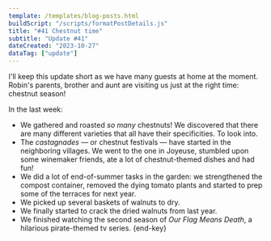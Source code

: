 ```yaml
---
template: /templates/blog-posts.html
buildScript: "/scripts/formatPostDetails.js"
title: "#41 Chestnut time"
subtitle: "Update #41"
dateCreated: "2023-10-27"
dataTag: ["update"]
---
```


I'll keep this update short as we have many guests at home at the moment. Robin's parents, brother and aunt are visiting us just at the right time: chestnut season!

In the last week:

- We gathered and roasted _so many_ chestnuts! We discovered that there are many different varieties that all have their specificities. To look into.
- The _castagnades_ — or chestnut festivals — have started in the neighboring villages. We went to the one in Joyeuse, stumbled upon some winemaker friends, ate a lot of chestnut-themed dishes and had fun!
- We did a lot of end-of-summer tasks in the garden: we strengthened the compost container, removed the dying tomato plants and started to prep some of the terraces for next year.
- We picked up several baskets of walnuts to dry.
- We finally started to crack the dried walnuts from last year.
- We finished watching the second season of <cite>Our Flag Means Death</cite>, a hilarious pirate-themed tv series. {end-key}
